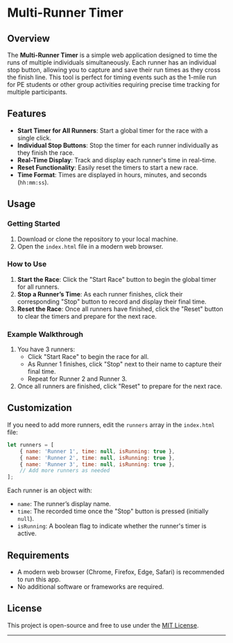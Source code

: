 # Multi-Runner Timer

## Overview

The **Multi-Runner Timer** is a simple web application designed to time the runs of multiple individuals simultaneously. Each runner has an individual stop button, allowing you to capture and save their run times as they cross the finish line. This tool is perfect for timing events such as the 1-mile run for PE students or other group activities requiring precise time tracking for multiple participants.

## Features

- **Start Timer for All Runners**: Start a global timer for the race with a single click.
- **Individual Stop Buttons**: Stop the timer for each runner individually as they finish the race.
- **Real-Time Display**: Track and display each runner's time in real-time.
- **Reset Functionality**: Easily reset the timers to start a new race.
- **Time Format**: Times are displayed in hours, minutes, and seconds (`hh:mm:ss`).

## Usage

### Getting Started

1. Download or clone the repository to your local machine.
2. Open the `index.html` file in a modern web browser.

### How to Use

1. **Start the Race**: Click the "Start Race" button to begin the global timer for all runners.
2. **Stop a Runner’s Time**: As each runner finishes, click their corresponding "Stop" button to record and display their final time.
3. **Reset the Race**: Once all runners have finished, click the "Reset" button to clear the timers and prepare for the next race.

### Example Walkthrough

1. You have 3 runners:
   - Click "Start Race" to begin the race for all.
   - As Runner 1 finishes, click "Stop" next to their name to capture their final time.
   - Repeat for Runner 2 and Runner 3.
2. Once all runners are finished, click "Reset" to prepare for the next race.

## Customization

If you need to add more runners, edit the `runners` array in the `index.html` file:

```javascript
let runners = [
    { name: 'Runner 1', time: null, isRunning: true },
    { name: 'Runner 2', time: null, isRunning: true },
    { name: 'Runner 3', time: null, isRunning: true },
    // Add more runners as needed
];
```

Each runner is an object with:
- `name`: The runner’s display name.
- `time`: The recorded time once the "Stop" button is pressed (initially `null`).
- `isRunning`: A boolean flag to indicate whether the runner's timer is active.

## Requirements

- A modern web browser (Chrome, Firefox, Edge, Safari) is recommended to run this app.
- No additional software or frameworks are required.

## License

This project is open-source and free to use under the [MIT License](https://opensource.org/licenses/MIT).

---
